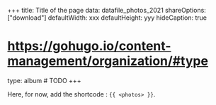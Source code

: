 +++
title: Title of the page
data: datafile_photos_2021
shareOptions: ["download"]
defaultWidth: xxx
defaultHeight: yyy
hideCaption: true
# https://gohugo.io/content-management/organization/#type
type: album # TODO
+++

Here, for now, add the shortcode : `{{ <photos> }}`.
